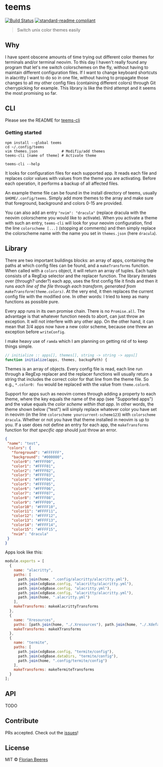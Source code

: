 # teems

[![Build Status](https://travis-ci.org/cideM/teems.svg?branch=master)](https://travis-ci.org/cideM/teems)
[![standard-readme compliant](https://img.shields.io/badge/standard--readme-OK-green.svg?style=flat-square)](https://github.com/RichardLitt/standard-readme)

> Switch unix color themes easily

## Why

I have spent obscene amounts of time trying out different color themes for terminals and/or terminal neovim. To this day I haven't really found any program that let's me switch colorschemes on the fly, without having to maintain different configuration files. If I want to change keyboard shortcuts in alacritty I want to do so in one file, without having to propagate those changes to all my other config files (containing different colors) through Git cherrypicking for example.
This library is like the third attempt and it seems the most promising so far. 

## CLI
Please see the README for [teems-cli](https://github.com/cideM/teems-cli)
### Getting started

```shell
npm install --global teems
cd ~/.config/teems
vim themes.json           # Modifiy/add themes
teems-cli [name of theme] # Activate theme
```

```shell
teems-cli --help
```

It looks for configuration files for each supported app. It reads each file and replaces color values with values from the theme you are activating. Before each operation, it performs a backup of all affected files.

An example theme file can be found in the install directory of teems, usually `$HOME/.config/teems`. Simply add more themes to the array and make sure that foreground, background and colors 0-15 are provided.

You can also add an entry `"nvim": "dracula"` (replace dracula with the neovim colorscheme you would like to activate). When you activate a theme with such an entry, `teems-cli` will look for your neovim configuration, find the line `colorscheme [...]` (stopping at comments) and then simply replace the colorscheme name with the name you set in `themes.json` (here `dracula`).

## Library

There are two important buildings blocks: an array of apps, containing the paths at which config files can be found, and a `makeTransforms` function. When called with a `colors` object, it will return an array of tuples. Each tuple consists of a RegExp selector and the replacer function.
The library iterates over (through? under?) each app, uses the first config file it finds and then it runs *each line of the file* through *each transform, generated from `makeTransform(theme.colors)`*.
At the very end, it then replaces the current config file with the modified one. In other words: I tried to keep as many functions as possible pure.

Every app runs in its own promise chain. There is no `Promise.all`. The advantage is that whatever function needs to abort, can just throw an exception. It will not interfere with any other app. On the other hand, it can mean that 3/4 apps now have a new color scheme, because one threw an exception before `writeConfig`.

I make heavy use of `ramda` which I am planning on getting rid of to keep things simple.

```javascript
// initialize :: apps[], themes[], string -> string -> apps[]
function initialize(apps, themes, backupPath) {
```

Themes is an array of objects. Every config file is read, each line run through a RegExp replacer and the replacer functions will usually return a string that includes the correct color for that line from the theme file. So e.g., `*.color0: foo` would be replaced with the value from `theme.color0`.

Support for apps such as neovim comes through adding a property to each theme, where the key equals the name of the app (see "Supported apps") and the value equals the *color scheme within that app*. In other words, the theme shown below ("test") will simply replace whatever color you have set in neovim (in the line `colorscheme yourcurrent-scheme123`) with `colorscheme dracula`. Whether or not you have that theme installed in neovim is up to you. If a user does not define an entry for each app, the `makeTransforms` function for *that specific app* should just throw an error.

```json
{
 "name": "test",
 "colors": {
   "foreground": "#FFFFFF",
   "background": "#000000",
   "color0": "#FFFF00",
   "color1": "#FFFF01",
   "color2": "#FFFF02",
   "color3": "#FFFF03",
   "color4": "#FFFF04",
   "color5": "#FFFF05",
   "color6": "#FFFF06",
   "color7": "#FFFF07",
   "color8": "#FFFF08",
   "color9": "#FFFF09",
   "color10": "#FFFF10",
   "color11": "#FFFF11",
   "color12": "#FFFF12",
   "color13": "#FFFF13",
   "color14": "#FFFF14",
   "color15": "#FFFF15",
   "nvim": "dracula"
 }
}
```

Apps look like this:

```javascript
module.exports = [
  {
    name: "alacritty",
    paths: [
      path.join(home, ".config/alacritty/alacritty.yml"),
      path.join(xdgBase.config, "alacritty/alacritty.yml"),
      path.join(xdgBase.config, "alacritty.yml"),
      path.join(xdgBase.config, "alacritty/alacritty.yml"),
      path.join(home, ".alacritty.yml")
    ],
    makeTransforms: makeAlacrittyTransforms
  },
  {
    name: "Xresources",
    paths: [path.join(home, "./.Xresources"), path.join(home, "./.Xdefaults")],
    makeTransforms: makeXTransforms
  },
  {
    name: "termite",
    paths: [
      path.join(xdgBase.config, "termite/config"),
      path.join(xdgBase.dataDirs, "termite/config"),
      path.join(home, ".config/termite/config")
    ],
    makeTransforms: makeTermiteTransforms
  }
];
```
## API

TODO
## Contribute

PRs accepted. Check out the [issues](https://github.com/cideM/teems/issues)!

## License

MIT © [Florian Beeres](https://github.com/cideM)
